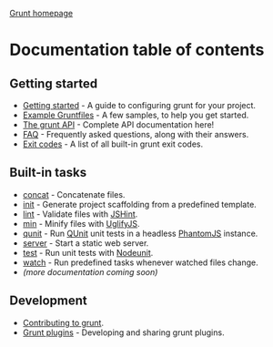 [Grunt homepage](http://gruntjs.com/)

# Documentation table of contents

## Getting started

* [Getting started](getting_started.md) - A guide to configuring grunt for your project.
* [Example Gruntfiles](example_gruntfiles.md) - A few samples, to help you get started.
* [The grunt API](api.md) - Complete API documentation here!
* [FAQ](faq.md) - Frequently asked questions, along with their answers.
* [Exit codes](exit_codes.md) - A list of all built-in grunt exit codes.

## Built-in tasks

* [concat](task_concat.md) - Concatenate files.
* [init](task_init.md) - Generate project scaffolding from a predefined template.
* [lint](task_lint.md) - Validate files with [JSHint][jshint].
* [min](task_min.md) - Minify files with [UglifyJS][uglify].
* [qunit](task_qunit.md) - Run [QUnit][qunit] unit tests in a headless [PhantomJS][phantom] instance.
* [server](task_server.md) - Start a static web server.
* [test](task_test.md) - Run unit tests with [Nodeunit][nodeunit].
* [watch](task_watch.md) - Run predefined tasks whenever watched files change.
* _(more documentation coming soon)_

[jshint]: http://www.jshint.com/
[uglify]: https://github.com/mishoo/UglifyJS/
[nodeunit]: https://github.com/caolan/nodeunit
[qunit]: http://docs.jquery.com/QUnit
[phantom]: http://www.phantomjs.org/

## Development

* [Contributing to grunt](../CONTRIBUTING.md).
* [Grunt plugins](plugins.md) - Developing and sharing grunt plugins.
